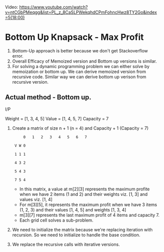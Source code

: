 Video: https://www.youtube.com/watch?v=ntCGbPMeqgg&list=PL_z_8CaSLPWekqhdCPmFohncHwz8TY2Go&index=5(18:00)

# Bottom Up Knapsack - Max Profit

1. Bottom-Up approach is better because we don't get Stackoverflow error. 
2. Overall Efficacy of Memoized version and Bottom up versions is similar.
3. For solving a dynamic programming problem we can either solve by memoization or bottom up. We can derive memoized version from recursive code. Similar way we can derive bottom up verison from recursive version.


## Actual method - Bottom up.

I/P

Weight = [1, 3, 4, 5]
Value  = [1, 4, 5, 7]
Capacity = 7

1. Create a matrix of size n + 1 (n = 4) and Capacity + 1 (Capacity = 7)
            
            0   1   2   3   4   5   6   7
        
        V W 0 

        1 1 1

        4 3 2

        5 4 3

        7 5 4

    
    - In this matrix, a value at m[2][3] represents the maximum profite when we have 2 items (1 and 2) and their weights viz. [1, 3] and values viz. [1, 4]
    - For m[3][5], it represents the maximum profit when we have 3 items (1, 2, 3) and their values [1, 4, 5] and weights [1, 3, 4]
    - m[3][7] represents the last maximum profit of 4 items and capacity 7.
    - Each grid cell solves a sub-problem.
       


2. We need to initialize the matrix because we're replacing iteration with recursion. So we need to initialize to handle the base condition.
3. We replace the recursive calls with iterative versions.